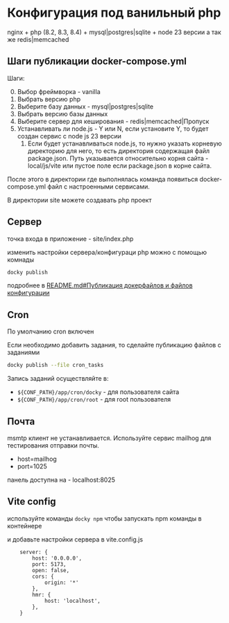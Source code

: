 # Конфигурация под ванильный php

nginx + php (8.2, 8.3, 8.4) + mysql|postgres|sqlite + node 23 версии
а так же redis|memcached

## Шаги публикации docker-compose.yml

Шаги:

0. Выбор фреймворка - vanilla
1. Выбрать версию php
2. Выберите базу данных - mysql|postgres|sqlite
3. Выбрать версию базы данных
4. Выберите сервер для кеширования - redis|memcached|Пропуск
5. Устанавливать ли node.js - Y или N, если установите Y, то будет создан сервис с node js 23 версии
    1. Если будет устанавливаться node.js, то нужно указать корневую директорию для него, то есть директория содержащая файл package.json. Путь указывается относительно корня сайта - local/js/vite или пустое поле если package.json в корне сайта.

После этого в директории где выполнялась команда появиться docker-compose.yml файл с настроенными сервисами.

В директории site можете создавать php проект

## Сервер

точка входа в приложение - site/index.php

изменить настройки сервера/конфигураци php можно с помощью комнады 

```bash
docky publish
```

подробнее в [README.md#Публикация докерфайлов и файлов конфигурации](README.md)

## Cron

По умолчанию cron включен

Если необходимо добавить задания, то сделайте публикацию файлов с заданиями

```bash
docky publish --file cron_tasks
```

Запись заданий осуществляйте в:
- `${CONF_PATH}/app/cron/docky` - для пользователя сайта
- `${CONF_PATH}/app/cron/root` - для root пользователя

## Почта

msmtp клиент не устанавливается.
Используйте сервис mailhog для тестирования отправки почты.

- host=mailhog
- port=1025

панель доступна на - localhost:8025

## Vite config 

используйте команды ```docky npm``` чтобы запускать npm команды в контейнере

и добавьте настройки сервера в vite.config.js 

```
    server: {
        host: '0.0.0.0',
        port: 5173,
        open: false,
        cors: {
            origin: '*'
        },
        hmr: {
            host: 'localhost',
        },
    }
```

